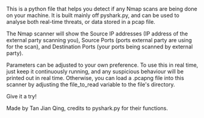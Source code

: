 This is a python file that helps you detect if any Nmap scans are being done on your machine. It is built mainly off pyshark.py, and can be used to analyse both real-time threats, or data stored in a pcap file.

The Nmap scanner will show the Source IP addresses (IP address of the external party scanning you), Source Ports (ports external party are using for the scan), and Destination Ports (your ports being scanned by external party).

Parameters can be adjusted to your own preference. To use this in real time, just keep it continuously running, and any suspicious behaviour will be printed out in real time. Otherwise, you can load a .pcapng file into this scanner by adjusting the file_to_read variable to the file's directory.

Give it a try!


Made by Tan Jian Qing, credits to pyshark.py for their functions.
